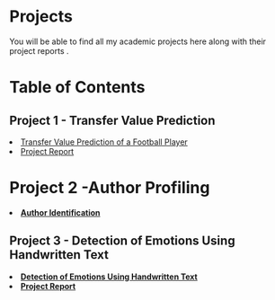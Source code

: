 # Projects

You will be able to find all my academic projects here along with their project reports . 

# Table of Contents








## Project 1 - Transfer Value Prediction 
<li><a href="https://github.com/rindranil7/Projects/blob/Transfer-Value-of-Football-Players/PyXfrFeeNew.py" class="button">Transfer Value Prediction of a Football Player </a></li>
<li><a href="https://github.com/rindranil7/Projects/blob/Transfer-Value-of-Football-Players/Report%20on%20Transfer%20Value%20of%20Football%20Players.pdf" class="button">Project Report  </a></li>
</ul>


# Project 2 -Author Profiling 
<b><li><a href="https://github.com/rindranil7/Natural-Language-Processing/tree/Task-1" class="button">Author Identification  </a></li>
</li>


## Project 3 - Detection of Emotions Using Handwritten Text 
<li><a href="https://github.com/rindranil7/Projects/blob/Transfer-of-Football/Sentiment%20Analysis.ipynb" class="button">Detection of Emotions Using Handwritten Text </a></li>
<li><a href="https://github.com/rindranil7/Projects/blob/Transfer-of-Football/Report%20on%20Sentiment%20Analysis.docx" class="button">Project Report  </a></li>
</ul>
